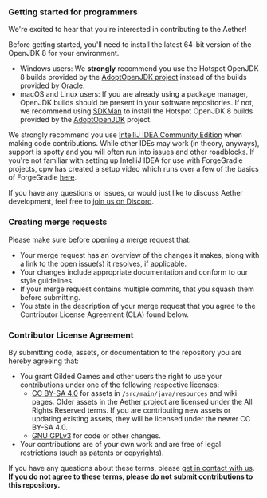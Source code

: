 ### Getting started for programmers
We're excited to hear that you're interested in contributing to the Aether!

Before getting started, you'll need to install the latest 64-bit version of the OpenJDK 8 for your environment.
- Windows users: We **strongly** recommend you use the Hotspot OpenJDK 8 builds provided by the [AdoptOpenJDK project](https://adoptopenjdk.net/) instead of the builds provided by Oracle.
- macOS and Linux users: If you are already using a package manager, OpenJDK builds should be present in your software repositories. If not, we recommend using [SDKMan](https://sdkman.io/) to install the Hotspot OpenJDK 8 builds provided by the [AdoptOpenJDK](https://adoptopenjdk.net/) project.

We strongly recommend you use [IntelliJ IDEA Community Edition](https://www.jetbrains.com/idea/) when making code contributions. While other IDEs may work (in theory, anyways), support is spotty and you will often run into issues and other roadblocks. If you're not familiar with setting up IntelliJ IDEA for use with ForgeGradle projects, cpw has created a setup video which runs over a few of the basics of ForgeGradle [here](https://www.youtube.com/watch?v=PfmlNiHonV0).

If you have any questions or issues, or would just like to discuss Aether development, feel free to [join us on Discord](https://discord.gg/yrFDeVZEwt).

### Creating merge requests
Please make sure before opening a merge request that:

- Your merge request has an overview of the changes it makes, along with a link to the open issue(s) it resolves, if applicable.
- Your changes include appropriate documentation and conform to our style guidelines.
- If your merge request contains multiple commits, that you squash them before submitting.
- You state in the description of your merge request that you agree to the Contributor License Agreement (CLA) found below.

### Contributor License Agreement
By submitting code, assets, or documentation to the repository you are hereby agreeing that:

- You grant Gilded Games and other users the right to use your contributions under one of the following respective licenses:
    - [CC BY-SA 4.0](https://creativecommons.org/licenses/by-sa/4.0/) for assets in `/src/main/java/resources` and wiki pages. Older assets in the Aether project are licensed under the All Rights Reserved terms. If you are contributing new assets or updating existing assets, they will be licensed under the newer CC BY-SA 4.0.
    - [GNU GPLv3](https://www.gnu.org/licenses/gpl-3.0.en.html) for code or other changes.
- Your contributions are of your own work and are free of legal restrictions (such as patents or copyrights).

If you have any questions about these terms, please [get in contact with us](mailto:support@gildedgames.com). **If you do not agree to these terms, please do not submit contributions to this repository.**

